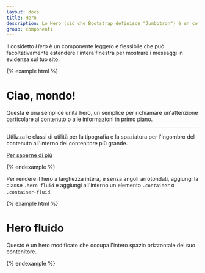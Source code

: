```yaml
---
layout: docs
title: Hero
description: Lo Hero (ciò che Bootstrap definisce "Jumbotron") è un componente per la presentazione di contenuti in evidenza.
group: componenti
---
```


Il cosidetto _Hero_ è un componente leggero e flessibile che può facoltativamente estendere l'intera finestra per mostrare i messaggi in evidenza sul tuo sito.

{% example html %}
<div class="hero">
  <h1 class="hero-heading display-4">Ciao, mondo!</h1>
  <p class="lead">Questa è una semplice unità hero, un semplice per richiamare un'attenzione particolare al contenuto o alle informazioni in primo piano.</p>
  <hr class="my-4">
  <p>Utilizza le classi di utilità per la tipografia e la spaziatura per l'ingombro del contenuto all'interno del contenitore più grande.</p>
  <p class="lead">
    <a class="btn btn-primary btn-lg" href="#" role="button">Per saperne di più</a>
  </p>
</div>
{% endexample %}

Per rendere il hero a larghezza intera, e senza angoli arrotondati, aggiungi la classe `.hero-fluid` e aggiungi all'interno un elemento `.container` o `.container-fluid`.

{% example html %}
<div class="hero hero-fluid">
  <div class="container">
    <h1 class="hero-heading display-4">Hero fluido</h1>
    <p class="lead">Questo è un hero modificato che occupa l'intero spazio orizzontale del suo contenitore.</p>
  </div>
</div>
{% endexample %}
